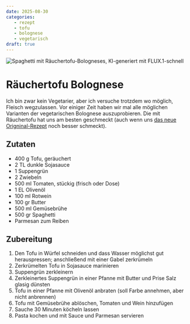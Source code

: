 ```yaml
---
date: 2025-08-30
categories:
   - rezept
   - tofu
   - bolognese
   - vegetarisch
draft: true
---
```


![Spaghetti mit Räuchertofu-Bologneses, KI-generiert mit FLUX.1-schnell](./images/tofu-bolognese.png)

# Räuchertofu Bolognese
Ich bin zwar kein Vegetarier, aber ich versuche trotzdem wo möglich, Fleisch wegzulassen. Vor einiger Zeit haben wir mal alle möglichen Varianten der vegetarischen Bolognese auszuprobieren. Die mit Räuchertofu hat uns am besten geschmeckt (auch wenn uns [das neue Origninal-Rezept](https://www.falstaff.com/at/rezepte/kochen/original-ragu-alla-bolognese-aus-bologna) noch besser schmeckt).

## Zutaten

- 400 g Tofu, geräuchert
- 2 TL dunkle Sojasauce
- 1 Suppengrün
- 2 Zwiebeln
- 500 ml Tomaten, stückig (frisch oder Dose)
- 1 EL Olivenöl
- 100 ml Rotwein
- 100 gr Butter
- 500 ml Gemüsebrühe
- 500 gr Spaghetti
- Parmesan zum Reiben

## Zubereitung

1. Den Tofu in Würfel schneiden und dass Wasser möglichst gut herauspressen; anschließend mit einer Gabel zerkrümeln
1. Zerkrümelten Tofu in Sojasauce marinieren
1. Suppengrün zerkleinern
1. Zerkleinertes Suppengrün in einer Pfanne mit Butter und Prise Salz glasig dünsten
1. Tofu in einer Pfanne mit Olivenöl anbraten (soll Farbe annehmen, aber nicht anbrennen)
1. Tofu mit Gemüsebrühe ablöschen, Tomaten und Wein hinzufügen
1. Sauche 30 Minuten köcheln lassen
1. Pasta kochen und mit Sauce und Parmesan servieren